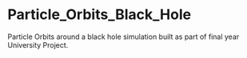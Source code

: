 # Particle_Orbits_Black_Hole
Particle Orbits around a black hole simulation built as part of final year University Project.
